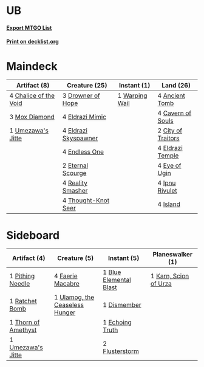 # UB

#### [Export MTGO List](../collection/UB/UB.txt)
#### [Print on decklist.org](http://decklist.org/?deckmain=4%09Ancient%20Tomb%0A4%09Cavern%20of%20Souls%0A4%09Chalice%20of%20the%20Void%0A2%09City%20of%20Traitors%0A3%09Drowner%20of%20Hope%0A4%09Eldrazi%20Mimic%0A4%09Eldrazi%20Skyspawner%0A4%09Eldrazi%20Temple%0A4%09Endless%20One%0A2%09Eternal%20Scourge%0A4%09Eye%20of%20Ugin%0A4%09Ipnu%20Rivulet%0A4%09Island%0A3%09Mox%20Diamond%0A4%09Reality%20Smasher%0A4%09Thought-Knot%20Seer%0A1%09Umezawa's%20Jitte%0A1%09Warping%20Wail&deckside=1%09Blue%20Elemental%20Blast%0A1%09Dismember%0A1%09Echoing%20Truth%0A4%09Faerie%20Macabre%0A2%09Flusterstorm%0A1%09Karn,%20Scion%20of%20Urza%0A1%09Pithing%20Needle%0A1%09Ratchet%20Bomb%0A1%09Thorn%20of%20Amethyst%0A1%09Ulamog,%20the%20Ceaseless%20Hunger%0A1%09Umezawa's%20Jitte)
# Maindeck

|                                          Artifact (8)                                          |                                         Creature (25)                                         |                                       Instant (1)                                       |                                          Land (26)                                          |
|------------------------------------------------------------------------------------------------|-----------------------------------------------------------------------------------------------|-----------------------------------------------------------------------------------------|---------------------------------------------------------------------------------------------|
|4 [Chalice of the Void](http://gatherer.wizards.com/Pages/Card/Details.aspx?multiverseid=370411)|3 [Drowner of Hope](http://gatherer.wizards.com/Pages/Card/Details.aspx?multiverseid=401863)   |1 [Warping Wail](http://gatherer.wizards.com/Pages/Card/Details.aspx?multiverseid=407522)|4 [Ancient Tomb](http://gatherer.wizards.com/Pages/Card/Details.aspx?multiverseid=382842)    |
|3 [Mox Diamond](http://gatherer.wizards.com/Pages/Card/Details.aspx?multiverseid=212634)        |4 [Eldrazi Mimic](http://gatherer.wizards.com/Pages/Card/Details.aspx?multiverseid=407512)     |                                                                                         |4 [Cavern of Souls](http://gatherer.wizards.com/Pages/Card/Details.aspx?multiverseid=426057) |
|1 [Umezawa's Jitte](http://gatherer.wizards.com/Pages/Card/Details.aspx?multiverseid=416756)    |4 [Eldrazi Skyspawner](http://gatherer.wizards.com/Pages/Card/Details.aspx?multiverseid=401868)|                                                                                         |2 [City of Traitors](http://gatherer.wizards.com/Pages/Card/Details.aspx?multiverseid=397543)|
|                                                                                                |4 [Endless One](http://gatherer.wizards.com/Pages/Card/Details.aspx?multiverseid=401871)       |                                                                                         |4 [Eldrazi Temple](http://gatherer.wizards.com/Pages/Card/Details.aspx?multiverseid=397690)  |
|                                                                                                |2 [Eternal Scourge](http://gatherer.wizards.com/Pages/Card/Details.aspx?multiverseid=414296)   |                                                                                         |4 [Eye of Ugin](http://gatherer.wizards.com/Pages/Card/Details.aspx?multiverseid=397726)     |
|                                                                                                |4 [Reality Smasher](http://gatherer.wizards.com/Pages/Card/Details.aspx?multiverseid=407517)   |                                                                                         |4 [Ipnu Rivulet](http://gatherer.wizards.com/Pages/Card/Details.aspx?multiverseid=430869)    |
|                                                                                                |4 [Thought-Knot Seer](http://gatherer.wizards.com/Pages/Card/Details.aspx?multiverseid=407519) |                                                                                         |4 [Island](http://gatherer.wizards.com/Pages/Card/Details.aspx?multiverseid=439602)          |


# Sideboard

|                                         Artifact (4)                                         |                                              Creature (5)                                               |                                           Instant (5)                                           |                                        Planeswalker (1)                                        |
|----------------------------------------------------------------------------------------------|---------------------------------------------------------------------------------------------------------|-------------------------------------------------------------------------------------------------|------------------------------------------------------------------------------------------------|
|1 [Pithing Needle](http://gatherer.wizards.com/Pages/Card/Details.aspx?multiverseid=425815)   |4 [Faerie Macabre](http://gatherer.wizards.com/Pages/Card/Details.aspx?multiverseid=370410)              |1 [Blue Elemental Blast](http://gatherer.wizards.com/Pages/Card/Details.aspx?multiverseid=202520)|1 [Karn, Scion of Urza](http://gatherer.wizards.com/Pages/Card/Details.aspx?multiverseid=442889)|
|1 [Ratchet Bomb](http://gatherer.wizards.com/Pages/Card/Details.aspx?multiverseid=205482)     |1 [Ulamog, the Ceaseless Hunger](http://gatherer.wizards.com/Pages/Card/Details.aspx?multiverseid=402079)|1 [Dismember](http://gatherer.wizards.com/Pages/Card/Details.aspx?multiverseid=397830)           |                                                                                                |
|1 [Thorn of Amethyst](http://gatherer.wizards.com/Pages/Card/Details.aspx?multiverseid=140166)|                                                                                                         |1 [Echoing Truth](http://gatherer.wizards.com/Pages/Card/Details.aspx?multiverseid=370394)       |                                                                                                |
|1 [Umezawa's Jitte](http://gatherer.wizards.com/Pages/Card/Details.aspx?multiverseid=416756)  |                                                                                                         |2 [Flusterstorm](http://gatherer.wizards.com/Pages/Card/Details.aspx?multiverseid=382942)        |                                                                                                |

